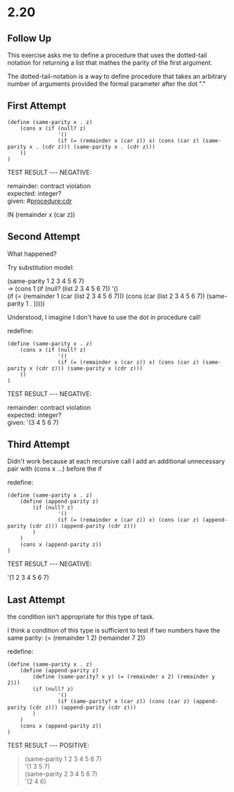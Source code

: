 # 2.20
## Follow Up
This exercise asks me to define a procedure that uses the dotted-tail notation for 
returning a list that mathes the parity of the first argument.

The dotted-tail-notation is a way to define procedure that takes an arbitrary number of arguments provided the formal parameter after the dot "."

## First Attempt
``` racket
(define (same-parity x . z)
    (cons x (if (null? z) 
                '()
                (if (= (remainder x (car z)) x) (cons (car z) (same-parity x . (cdr z))) (same-parity x . (cdr z)))
    ))
)  
```

TEST RESULT --- NEGATIVE:

remainder: contract violation  
  expected: integer?  
  given: #<procedure:cdr>  

  IN (remainder x (car z))

## Second Attempt
What happened?

Try substitution model:

(same-parity 1 2 3 4 5 6 7)  
-> (cons 1 (if (null? (list 2 3 4 5 6 7)) '()   
            (if (= (remainder 1 (car (list 2 3 4 5 6 7))) (cons (car (list 2 3 4 5 6 7)) (same-parity 1 . )))))  

Understood, I imagine I don't have to use the dot in procedure call!

redefine:

``` racket
(define (same-parity x . z)
    (cons x (if (null? z) 
                '()
                (if (= (remainder x (car z)) x) (cons (car z) (same-parity x (cdr z))) (same-parity x (cdr z)))
    ))
)
```

TEST RESULT --- NEGATIVE:

remainder: contract violation  
  expected: integer?  
  given: '(3 4 5 6 7)  

## Third Attempt
Didn't work because at each recursive call I add an additional unnecessary pair with (cons x ...) before the if

redefine:

``` racket
(define (same-parity x . z)
    (define (append-parity z) 
        (if (null? z) 
                '()
                (if (= (remainder x (car z)) x) (cons (car z) (append-parity (cdr z))) (append-parity (cdr z)))
        )
    )
    (cons x (append-parity z))
)
```

TEST RESULT --- NEGATIVE:

'(1 2 3 4 5 6 7)

## Last Attempt
the condition isn't appropriate for this type of task.


I think a condition of this type is sufficient to test if two numbers have the same parity:
(= (remainder 1 2) (remainder 7 2))

redefine:
``` racket
(define (same-parity x . z)
    (define (append-parity z)
        (define (same-parity? x y) (= (remainder x 2) (remainder y 2))) 
        (if (null? z) 
                '()
                (if (same-parity? x (car z)) (cons (car z) (append-parity (cdr z))) (append-parity (cdr z)))
        )
    )
    (cons x (append-parity z))
)
```

TEST RESULT --- POSITIVE:
> (same-parity 1 2 3 4 5 6 7)  
'(1 3 5 7)  
> (same-parity 2 3 4 5 6 7)  
'(2 4 6)  
> 
